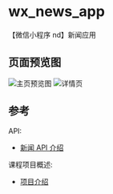 # wx_news_app
【微信小程序 nd】新闻应用

## 页面预览图


![主页预览图](https://user-images.githubusercontent.com/9304701/38469166-f4b0ade6-3b82-11e8-8b4a-df0c86587bea.png)
![详情页](https://user-images.githubusercontent.com/9304701/38469193-49c383c6-3b83-11e8-9b45-e60fdd522546.png)

## 参考

API: 
- [新闻 API 介绍](https://github.com/udacity/cn-wechat-weather/blob/default-1-1/news_project/news_api.md)

课程项目概述:
- [项目介绍](https://github.com/udacity/cn-wechat-weather/blob/default-1-1/news_project/news_project.md)
